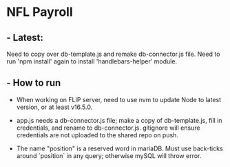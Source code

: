 # NFL Payroll

## - **Latest:** 
Need to copy over db-template.js and remake db-connector.js file. Need to run 'npm install' again to install 'handlebars-helper' module.

## - How to run
- When working on FLIP server, need to use nvm to update Node to latest version, or at least v16.5.0.

- app.js needs a db-connector.js file; make a copy of db-template.js, fill in credentials, and rename to db-connector.js. gitignore will ensure credentials are not uploaded to the shared repo on push.

- The name "position" is a reserved word in mariaDB. Must use back-ticks around \`position\` in any query; otherwise mySQL will throw error.
